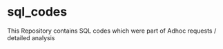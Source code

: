 # sql_codes
This Repository contains SQL codes which were part of Adhoc requests / detailed analysis
